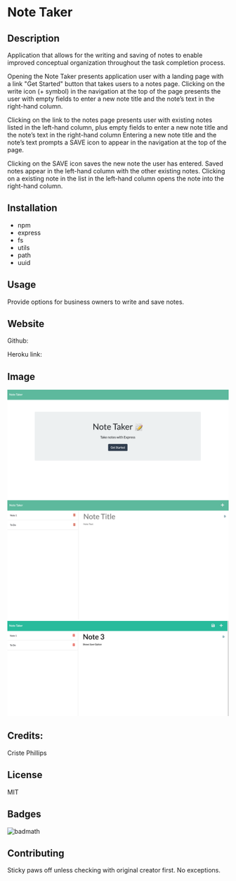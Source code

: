 # Note Taker

## Description

Application that allows for the writing and saving of notes to enable improved conceptual organization throughout the task completion process.

Opening the Note Taker presents application user with a landing page with a link "Get Started" button that takes users to a notes page. Clicking on the write icon (+ symbol) in the navigation at the top of the page presents the user with empty fields to enter a new note title and the note’s text in the right-hand column.

Clicking on the link to the notes page presents user with existing notes listed in the left-hand column, plus empty fields to enter a new note title and the note’s text in the right-hand column Entering a new note title and the note’s text prompts a SAVE icon to appear in the navigation at the top of the page.

Clicking on the SAVE icon saves the new note the user has entered.  Saved notes appear in the left-hand column with the other existing notes. Clicking on a existing note in the list in the left-hand column opens the note into the right-hand column.


## Installation
* npm
* express
* fs
* utils
* path
* uuid

## Usage
Provide options for business owners to write and save notes.


## Website
Github: 

Heroku link:

## Image

![Screenshot](/assets/images/screenshot.png)
![Screenshot](/assets/images/screenshot2.png)
![Screenshot](/assets/images/screenshot3.png)

## Credits:

Criste Phillips 

## License
MIT

## Badges
![badmath](https://img.shields.io/github/languages/top/nielsenjared/badmath)

## Contributing
Sticky paws off unless checking with original creator first.  No exceptions.